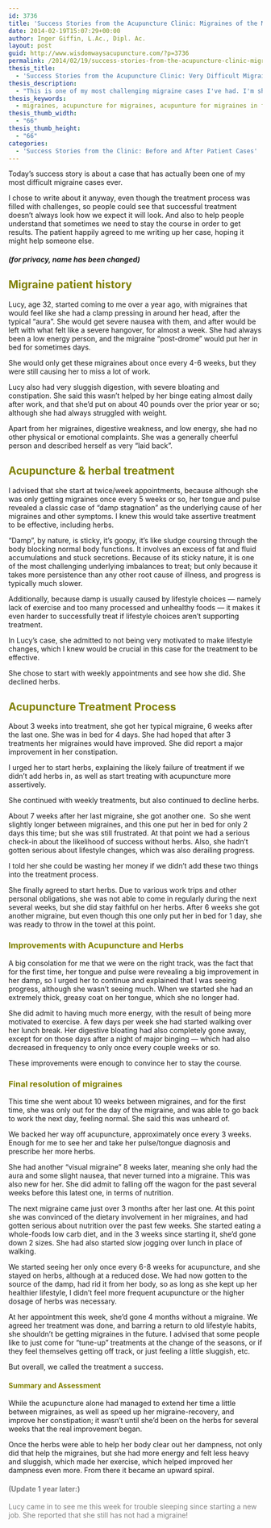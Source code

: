 ```yaml
---
id: 3736
title: 'Success Stories from the Acupuncture Clinic: Migraines of the Most Difficult Type to Treat'
date: 2014-02-19T15:07:29+00:00
author: Inger Giffin, L.Ac., Dipl. Ac.
layout: post
guid: http://www.wisdomwaysacupuncture.com/?p=3736
permalink: /2014/02/19/success-stories-from-the-acupuncture-clinic-migraines-of-the-most-difficult-type-to-treat/
thesis_title:
  - 'Success Stories from the Acupuncture Clinic: Very Difficult Migraines'
thesis_description:
  - "This is one of my most challenging migraine cases I've had. I'm sharing it to illustrate how important herbs, as well as lifestyle choices, can be in resolving migraines."
thesis_keywords:
  - migraines, acupuncture for migraines, acupunture for migraines in fort collins
thesis_thumb_width:
  - "66"
thesis_thumb_height:
  - "66"
categories:
  - 'Success Stories from the Clinic: Before and After Patient Cases'
---
```

Today&#8217;s success story is about a case that has actually been one of my most difficult migraine cases ever.

I chose to write about it anyway, even though the treatment process was filled with challenges, so people could see that successful treatment doesn&#8217;t always look how we expect it will look. And also to help people understand that sometimes we need to stay the course in order to get results. The patient happily agreed to me writing up her case, hoping it might help someone else.

##### (for privacy, name has been changed)

## <span style="color: #808000;">Migraine patient history</span>

Lucy, age 32, started coming to me over a year ago, with migraines that would feel like she had a clamp pressing in around her head, after the typical &#8220;aura&#8221;. She would get severe nausea with them, and after would be left with what felt like a severe hangover, for almost a week. She had always been a low energy person, and the migraine &#8220;post-drome&#8221; would put her in bed for sometimes days.

She would only get these migraines about once every 4-6 weeks, but they were still causing her to miss a lot of work.

Lucy also had very sluggish digestion, with severe bloating and constipation. She said this wasn&#8217;t helped by her binge eating almost daily after work, and that she&#8217;d put on about 40 pounds over the prior year or so; although she had always struggled with weight.

Apart from her migraines, digestive weakness, and low energy, she had no other physical or emotional complaints. She was a generally cheerful person and described herself as very &#8220;laid back&#8221;.

## <span style="color: #808000;">Acupuncture & herbal treatment</span>

I advised that she start at twice/week appointments, because although she was only getting migraines once every 5 weeks or so, her tongue and pulse revealed a classic case of &#8220;damp stagnation&#8221; as the underlying cause of her migraines and other symptoms. I knew this would take assertive treatment to be effective, including herbs.

&#8220;Damp&#8221;, by nature, is sticky, it&#8217;s goopy, it&#8217;s like sludge coursing through the body blocking normal body functions. It involves an excess of fat and fluid accumulations and stuck secretions. Because of its sticky nature, it is one of the most challenging underlying imbalances to treat; but only because it takes more persistence than any other root cause of illness, and progress is typically much slower.

Additionally, because damp is usually caused by lifestyle choices &#8212; namely lack of exercise and too many processed and unhealthy foods &#8212; it makes it even harder to successfully treat if lifestyle choices aren&#8217;t supporting treatment.

In Lucy&#8217;s case, she admitted to not being very motivated to make lifestyle changes, which I knew would be crucial in this case for the treatment to be effective.

She chose to start with weekly appointments and see how she did. She declined herbs.

## <span style="color: #808000;">Acupuncture Treatment Process</span>

About 3 weeks into treatment, she got her typical migraine, 6 weeks after the last one. She was in bed for 4 days. She had hoped that after 3 treatments her migraines would have improved. She did report a major improvement in her constipation.

I urged her to start herbs, explaining the likely failure of treatment if we didn&#8217;t add herbs in, as well as start treating with acupuncture more assertively.

She continued with weekly treatments, but also continued to decline herbs.

About 7 weeks after her last migraine, she got another one.  So she went slightly longer between migraines, and this one put her in bed for only 2 days this time; but she was still frustrated. At that point we had a serious check-in about the likelihood of success without herbs. Also, she hadn&#8217;t gotten serious about lifestyle changes, which was also derailing progress.

I told her she could be wasting her money if we didn&#8217;t add these two things into the treatment process.

She finally agreed to start herbs. Due to various work trips and other personal obligations, she was not able to come in regularly during the next several weeks, but she did stay faithful on her herbs. After 6 weeks she got another migraine, but even though this one only put her in bed for 1 day, she was ready to throw in the towel at this point.

### <span style="color: #808000;">Improvements with Acupuncture and Herbs<br /> </span>

A big consolation for me that we were on the right track, was the fact that for the first time, her tongue and pulse were revealing a big improvement in her damp, so I urged her to continue and explained that I was seeing progress, although she wasn&#8217;t seeing much. When we started she had an extremely thick, greasy coat on her tongue, which she no longer had.

She did admit to having much more energy, with the result of being more motivated to exercise. A few days per week she had started walking over her lunch break. Her digestive bloating had also completely gone away, except for on those days after a night of major binging &#8212; which had also decreased in frequency to only once every couple weeks or so.

These improvements were enough to convince her to stay the course.

### <span style="color: #808000;">Final resolution of migraines</span>

This time she went about 10 weeks between migraines, and for the first time, she was only out for the day of the migraine, and was able to go back to work the next day, feeling normal. She said this was unheard of.

We backed her way off acupuncture, approximately once every 3 weeks. Enough for me to see her and take her pulse/tongue diagnosis and prescribe her more herbs.

She had another &#8220;visual migraine&#8221; 8 weeks later, meaning she only had the aura and some slight nausea, that never turned into a migraine. This was also new for her. She did admit to falling off the wagon for the past several weeks before this latest one, in terms of nutrition.

The next migraine came just over 3 months after her last one. At this point she was convinced of the dietary involvement in her migraines, and had gotten serious about nutrition over the past few weeks. She started eating a whole-foods low carb diet, and in the 3 weeks since starting it, she&#8217;d gone down 2 sizes. She had also started slow jogging over lunch in place of walking.

We started seeing her only once every 6-8 weeks for acupuncture, and she stayed on herbs, although at a reduced dose. We had now gotten to the source of the damp, had rid it from her body, so as long as she kept up her healthier lifestyle, I didn&#8217;t feel more frequent acupuncture or the higher dosage of herbs was necessary.

At her appointment this week, she&#8217;d gone 4 months without a migraine. We agreed her treatment was done, and barring a return to old lifestyle habits, she shouldn&#8217;t be getting migraines in the future. I advised that some people like to just come for &#8220;tune-up&#8221; treatments at the change of the seasons, or if they feel themselves getting off track, or just feeling a little sluggish, etc.

But overall, we called the treatment a success.

#### <span style="color: #808000;">Summary and Assessment</span>

While the acupuncture alone had managed to extend her time a little between migraines, as well as speed up her migraine-recovery, and improve her constipation; it wasn&#8217;t until she&#8217;d been on the herbs for several weeks that the real improvement began.

Once the herbs were able to help her body clear out her dampness, not only did that help the migraines, but she had more energy and felt less heavy and sluggish, which made her exercise, which helped improved her dampness even more. From there it became an upward spiral.

#### <span style="color: #808080;">(Update 1 year later:)</span>

<span style="color: #808080;">Lucy came in to see me this week for trouble sleeping since starting a new job. She reported that she still has not had a migraine!</span>

&nbsp;

&nbsp;

&nbsp;

&nbsp;

&nbsp;